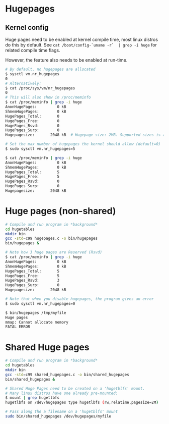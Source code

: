 # Hugepages



## Kernel config
Huge pages need to be enabled at kernel compile time, most linux distros do this by default.
See ```cat /boot/config-`uname -r`  | grep -i huge``` for related compile time flags.

However, the feature also needs to be enabled at run-time.

```sh
# By default, no hugepages are allocated
$ sysctl vm.nr_hugepages
0
# Alternatively:
$ cat /proc/sys/vm/nr_hugepages
0
# This will also show in /proc/meminfo
$ cat /proc/meminfo | grep -i huge
AnonHugePages:         0 kB
ShmemHugePages:        0 kB
HugePages_Total:       0
HugePages_Free:        0
HugePages_Rsvd:        0
HugePages_Surp:        0
Hugepagesize:       2048 kB  # Hugepage size: 2MB. Supported sizes is architecture dependent.

# Set the max number of hugepages the kernel should allow (default=0)
$ sudo sysctl vm.nr_hugepages=5

$ cat /proc/meminfo | grep -i huge
AnonHugePages:         0 kB
ShmemHugePages:        0 kB
HugePages_Total:       5
HugePages_Free:        5
HugePages_Rsvd:        0
HugePages_Surp:        0
Hugepagesize:       2048 kB
```

# Huge pages (non-shared)
```sh
# Compile and run program in *background*
cd hugetables
mkdir bin
gcc -std=c99 hugepages.c -o bin/hugepages
bin/hugepages &

# Note how 3 huge pages are Reserved (Rsvd)
$ cat /proc/meminfo | grep -i huge
AnonHugePages:         0 kB
ShmemHugePages:        0 kB
HugePages_Total:       5
HugePages_Free:        5
HugePages_Rsvd:        3
HugePages_Surp:        0
Hugepagesize:       2048 kB

# Note that when you disable hugepages, the program gives an error
$ sudo sysctl vm.nr_hugepages=0

$ bin/hugepages /tmp/myfile
Huge pages
mmap: Cannot allocate memory
FATAL ERROR
```

# Shared Huge pages
```sh
# Compile and run program in *background*
cd hugetables
mkdir bin
gcc -std=c99 shared_hugepages.c -o bin/shared_hugepages
bin/shared_hugepages &

# Shared Huge Pages need to be created on a 'hugetblfs' mount. 
# Many linux distros have one already pre-mounted:
$ mount | grep hugetlbfs
hugetlbfs on /dev/hugepages type hugetlbfs (rw,relatime,pagesize=2M)

# Pass along the a filename on a 'hugetblfs' mount
sudo bin/shared_hugepages /dev/hugepages/myfile
```